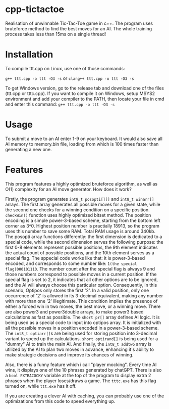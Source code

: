 # cpp-tictactoe

Realisation of unwinnable Tic-Tac-Toe game in c++. The program uses bruteforce method to find the best moves for an AI. The whole training process takes less than 15ms on a single thread!

# Installation

To compile ttt.cpp on Linux, use one of those commands:

```g++ ttt.cpp -o ttt -O3 -s```
or
```clang++ ttt.cpp -o ttt -O3 -s```

To get Windows version, go to the release tab and download one of the files (ttt.cpp or tttc.cpp). If you want to compile it on Windows, setup MSYS2 environment and add your compiler to the PATH, then locate your file in cmd and enter this command: ```g++ ttt.cpp -o ttt -O3 -s```

# Usage

To submit a move to an AI enter 1-9 on your keyboard. It would also save all AI memory to memory.bin file, loading from which is 100 times faster than generating a new one.

# Features

This program features a highly optimized bruteforce algorithm, as well as O(1) complexity for an AI move generator. 
How does it work?

Firstly, the program generates ```int8_t posopti[][]``` and ```int8_t winarr[]``` arrays. The first array generates all possible moves for a given state, while the second one checks for a winning condition on a specific position.
```checkWin()``` function uses highly optimized bitset method.
The position encoding is a simple power-3-based scheme, starting from the bottom left corner as 3^0. Highest position number is practially 18913, so the program uses this number to save some RAM. Total RAM usage is around 340kb.
The posopti array functions differently: the first dimension is dedicated to a special code, while the second dimension serves the following purpose: the first 0-8 elements represent possible positions, the 9th element indicates the actual count of possible positions, and the 10th element serves as a special flag.
The sppecial code works like that: it is power-3-based encoded, and corresponds to some number like: ```1(the special flag)000101110```. The number count after the special flag is always 9 and those numbers correspond to possible moves in a current position.
If the special flag is set to 2, it indicates that all other options are to be ignored, and the AI will always choose this particular option. Consequently, in this scenario, Optipos only stores the first '2'. In a valid position, only one occurrence of '2' is allowed in its 3-decimal equivalent, making any number with more than one '2' illegitimate. 
This condition implies the presence of either a forced win in two moves, the best move, or a winning move.
There are also power3 and power3double arrays, to make power3 based calculations as fast as possible.
The ```short pr[]``` array defines AI logic. It is being used as a special code to input into optipos array. It is initialized with all the possible moves in a position encoded in a power-3-based scheme.
The ```int8_t optiarr[]```s are being used for storing position into 3-decimal variant to speed up the calculations.
```short optirand[]``` is being used for a "dummy" AI to train the main AI.
And finally, the ```int8_t addtwo``` array is utilized by the AI to plan two moves in advance, enhancing it's ability to make strategic decisions and improve its chances of winning.

Also, there is a funny feature which i call "player mocking". Every time AI wins, it displays one of the 10 phrases generated by chatGPT. There is also a ```bool EXTRACOCKY``` variable at the top of the program to display extra 2 phrases when the player loses/draws a game.
The ```tttc.exe``` has this flag turned on, while ```ttt.exe``` has it off.

If you are creating a clever AI with caching, you can probably use one of the optimizations from this code to speed everything up.


